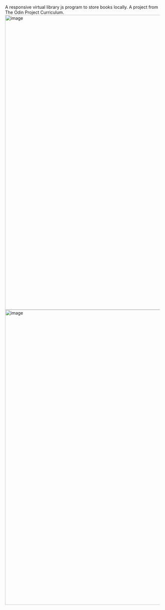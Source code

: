 A responsive virtual library js program to store books locally. A project from The Odin Project Curriculum.
<img width="958" alt="image" src="https://github.com/myoui01/javascript_library/assets/66856434/1898daa1-f8fe-4fa0-aac9-c93136c1dea6">
<img width="959" alt="image" src="https://github.com/myoui01/javascript_library/assets/66856434/6a217619-785b-4004-aa5f-e5f0191610c4">
